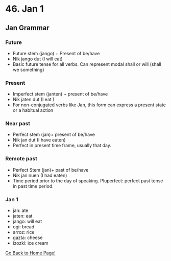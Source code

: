# 46. Jan 1

## Jan Grammar

### Future

*   Future stem (jango) + Present of be/have
*   Nik jango dut (I will eat)
*   Basic future tense for all verbs. Can represent modal shall or will (shall we something)

### Present

*   Imperfect stem (janten) + present of be/have
*   Nik jaten dut (I eat )
*   For non-conjugated verbs like Jan, this form can express a present state or a habitual action

### Near past

*   Perfect stem (jan)+ present of be/have
*   Nik jan dut (I have eaten)
*   Perfect in present time frame, usually that day.

### Remote past

*   Perfect Stem (jan)+ past of be/have
*   Nik jan nuen (I had eaten)
*   Time period prior to the day of speaking. Pluperfect: perfect past tense in past time period.

### Jan 1

*   jan: ate
*   jaten: eat
*   jango: will eat
*   ogi: bread
*   arroz: rice
*   gazta: cheese
*   izozki: ice cream

[ Go Back to Home Page!](..)